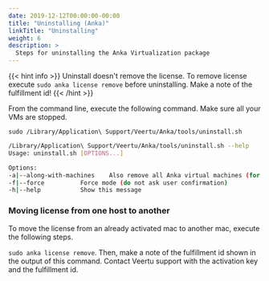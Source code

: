 ```yaml
---
date: 2019-12-12T00:00:00-00:00
title: "Uninstalling (Anka)"
linkTitle: "Uninstalling"
weight: 6
description: >
  Steps for uninstalling the Anka Virtualization package
---
```


{{< hint info >}}
Uninstall doesn't remove the license. To remove license execute `sudo anka license remove` before uninstalling. Make a note of the fulfillment id!
{{< /hint >}}

From the command line, execute the following command. Make sure all your VMs are stopped.

`sudo /Library/Application\ Support/Veertu/Anka/tools/uninstall.sh`

```bash
/Library/Application\ Support/Veertu/Anka/tools/uninstall.sh --help
Usage: uninstall.sh [OPTIONS...]

Options:
-a|--along-with-machines	Also remove all Anka virtual machines (for all users) created and license information
-f|--force			Force mode (do not ask user confirmation)
-h|--help			Show this message
```

### Moving license from one host to another

To move the license from an already activated mac to another mac, execute the following steps.

`sudo anka license remove`. Then, make a note of the fulfillment id shown in the output of this command. Contact Veertu support with the activation key and the fulfillment id.
